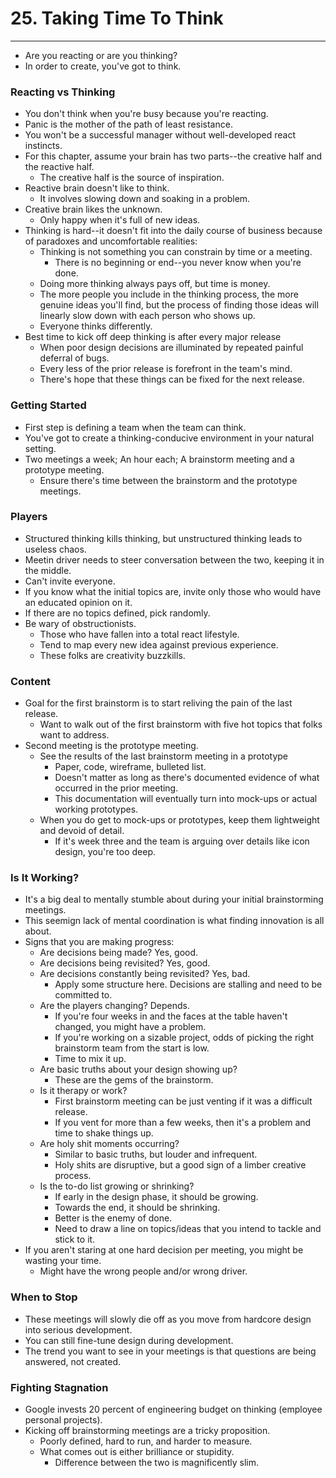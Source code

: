 # 25. Taking Time To Think
----
- Are you reacting or are you thinking?
- In order to create, you've got to think.

### Reacting vs Thinking
- You don't think when you're busy because you're reacting.
- Panic is the mother of the path of least resistance.
- You won't be a successful manager without well-developed react instincts.
- For this chapter, assume your brain has two parts--the creative half and the reactive half.
  - The creative half is the source of inspiration.
- Reactive brain doesn't like to think.
  - It involves slowing down and soaking in a problem.
- Creative brain likes the unknown.
  - Only happy when it's full of new ideas.
- Thinking is hard--it doesn't fit into the daily course of business because of paradoxes and uncomfortable realities:
  - Thinking is not something you can constrain by time or a meeting.
    - There is no beginning or end--you never know when you're done.
  - Doing more thinking always pays off, but time is money.
  - The more people you include in the thinking process, the more genuine ideas you'll find, but the process of finding those ideas will linearly slow down with each person who shows up.
  - Everyone thinks differently.
- Best time to kick off deep thinking is after every major release
  - When poor design decisions are illuminated by repeated painful deferral of bugs.
  - Every less of the prior release is forefront in the team's mind.
  - There's hope that these things can be fixed for the next release.

### Getting Started
- First step is defining a team when the team can think.
- You've got to create a thinking-conducive environment in your natural setting.
- Two meetings a week; An hour each; A brainstorm meeting and a prototype meeting.
  - Ensure there's time between the brainstorm and the prototype meetings.

### Players
- Structured thinking kills thinking, but unstructured thinking leads to useless chaos.
- Meetin driver needs to steer conversation between the two, keeping it in the middle.
- Can't invite everyone.
- If you know what the initial topics are, invite only those who would have an educated opinion on it.
- If there are no topics defined, pick randomly.
- Be wary of obstructionists.
  - Those who have fallen into a total react lifestyle.
  - Tend to map every new idea against previous experience.
  - These folks are creativity buzzkills.

### Content
- Goal for the first brainstorm is to start reliving the pain of the last release.
  - Want to walk out of the first brainstorm with five hot topics that folks want to address.
- Second meeting is the prototype meeting.
  - See the results of the last brainstorm meeting in a prototype
    - Paper, code, wireframe, bulleted list.
    - Doesn't matter as long as there's documented evidence of what occurred in the prior meeting.
    - This documentation will eventually turn into mock-ups or actual working prototypes.
  - When you do get to mock-ups or prototypes, keep them lightweight and devoid of detail.
    - If it's week three and the team is arguing over details like icon design, you're too deep.

### Is It Working?
- It's a big deal to mentally stumble about during your initial brainstorming meetings.
- This seemign lack of mental coordination is what finding innovation is all about.
- Signs that you are making progress:
  - Are decisions being made? Yes, good.
  - Are decisions being revisited? Yes, good.
  - Are decisions constantly being revisited? Yes, bad. 
    - Apply some structure here. Decisions are stalling and need to be committed to.
  - Are the players changing? Depends.
    - If you're four weeks in and the faces at the table haven't changed, you might have a problem.
    - If you're working on a sizable project, odds of picking the right brainstorm team from the start is low.
    - Time to mix it up.
  - Are basic truths about your design showing up?
    - These are the gems of the brainstorm.
  - Is it therapy or work?
    - First brainstorm meeting can be just venting if it was a difficult release.
    - If you vent for more than a few weeks, then it's a problem and time to shake things up.
  - Are holy shit moments occurring?
    - Similar to basic truths, but louder and infrequent.
    - Holy shits are disruptive, but a good sign of a limber creative process.
  - Is the to-do list growing or shrinking?
    - If early in the design phase, it should be growing.
    - Towards the end, it should be shrinking.
    - Better is the enemy of done.
    - Need to draw a line on topics/ideas that you intend to tackle and stick to it.
- If you aren't staring at one hard decision per meeting, you might be wasting your time.
  - Might have the wrong people and/or wrong driver.

### When to Stop
- These meetings will slowly die off as you move from hardcore design into serious development.
- You can still fine-tune design during development.
- The trend you want to see in your meetings is that questions are being answered, not created.

### Fighting Stagnation
- Google invests 20 percent of engineering budget on thinking (employee personal projects).
- Kicking off brainstorming meetings are a tricky proposition.
  - Poorly defined, hard to run, and harder to measure.
  - What comes out is either brilliance or stupidity.
    - Difference between the two is magnificently slim.